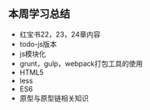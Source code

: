## 本周学习总结
* 红宝书22，23，24章内容
* todo-js版本
* js模块化
* grunt，gulp，webpack打包工具的使用
* HTML5
* less
* ES6
* 原型与原型链相关知识
